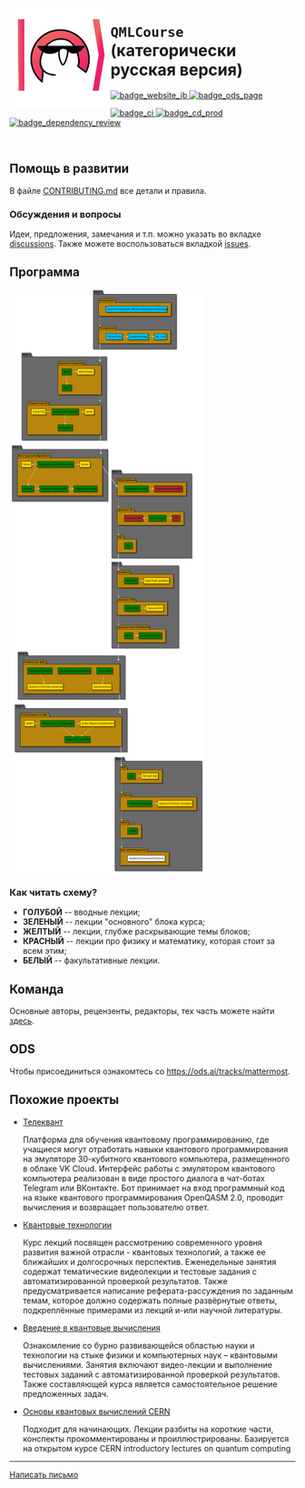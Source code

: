 <img src="./qmlcourse/logo.svg" align="left" width="178" height="178"></img>

# `QMLCourse` (категорически русская версия)

<a href="https://quantum-ods.github.io/qmlcourse/">
    <img alt="badge_website_jb" src="https://img.shields.io/badge/книга-основная--сборка-blueviolet?style=for-the-badge">
</a>
<a href="https://ods.ai/tracks/qmlcourse">
    <img alt="badge_ods_page" src="https://img.shields.io/badge/ods.ai-страница%20курса-critical?style=for-the-badge">
</a>
<!-- <a href="https://github.com/quantum-ods/qmlcourse/raw/web-page-prod/latex/qmlcourse.pdf">
    <img alt="badge_download_pdf_book" src="https://img.shields.io/badge/pdf%20book-download-information?style=for-the-badge"> -->
</a>

<p align="left">
  <a href="https://github.com/quantum-ods/qmlcourse/actions/workflows/ci.yml">
    <img alt="badge_ci" src="https://github.com/quantum-ods/qmlcourse/actions/workflows/ci.yml/badge.svg">
  </a>
  <a href="https://github.com/quantum-ods/qmlcourse/actions/workflows/cd-prod.yml">
    <img alt="badge_cd_prod" src="https://github.com/quantum-ods/qmlcourse/actions/workflows/cd-prod.yml/badge.svg">
  </a>
  <a href="https://github.com/quantum-ods/qmlcourse/actions/workflows/dependency-review.yml">
    <img alt="badge_dependency_review" src="https://github.com/quantum-ods/qmlcourse/actions/workflows/dependency-review.yml/badge.svg">
  </a>
  <!-- <a href="https://github.com/quantum-ods/qmlcourse/actions/workflows/codeql.yml">
    <img alt="badge_codeql" src="https://github.com/quantum-ods/qmlcourse/actions/workflows/codeql.yml/badge.svg">
  </a>   -->
</p>

</br>

## Помощь в развитии

В файле [CONTRIBUTING.md](./CONTRIBUTING.md) все детали и правила.

### Обсуждения и вопросы

Идеи, предложения, замечания и т.п. можно указать во вкладке [discussions](https://github.com/quantum-ods/qmlcourse/discussions). Также можете воспользоваться вкладкой [issues](https://github.com/quantum-ods/qmlcourse/issues).

## Программа

![](./qmlcourse/_static/index/program.svg)

### Как читать схему?

- **ГОЛУБОЙ** -- вводные лекции;
- **ЗЕЛЕНЫЙ** -- лекции "основного" блока курса;
- **ЖЕЛТЫЙ** -- лекции, глубже раскрывающие темы блоков;
- **КРАСНЫЙ** -- лекции про физику и математику, которая стоит за всем этим;
- **БЕЛЫЙ** -- факультативные лекции.

## Команда

Основные авторы, рецензенты, редакторы, тех часть можете найти [здесь](https://quantum-ods.github.io/qmlcourse/book/authors.html).

## ODS

Чтобы присоединиться ознакомтесь со <https://ods.ai/tracks/mattermost>.

## Похожие проекты

- [Телеквант](https://telequant.ru/)

    Платформа для обучения квантовому программированию, где учащиеся могут отработать навыки квантового программирования на эмуляторе 30-кубитного квантового компьютера, размещенного в облаке VK Cloud. Интерфейс работы с эмулятором квантового компьютера реализован в виде простого диалога в чат-ботах Telegram или ВКонтакте. Бот принимает на вход программный код на языке квантового программирования OpenQASM 2.0, проводит вычисления и возвращает пользователю ответ.

- [Квантовые технологии](https://openedu.ru/course/msu/QUANTUMTECH/)

    Курс лекций посвящен рассмотрению современного уровня развития важной отрасли - квантовых технологий, а также ее ближайших и долгосрочных перспектив. Еженедельные занятия содержат тематические видеолекции и тестовые задания с автоматизированной проверкой результатов. Также предусматривается написание реферата-рассуждения по заданным темам, которое должно содержать полные развёрнутые ответы, подкреплённые примерами из лекций и-или научной литературы.

- [Введение в квантовые вычисления](https://distant.msu.ru/mod/page/view.php?id=45122)

     Ознакомление со бурно развивающейся областью науки и технологии на стыке физики и компьютерных наук – квантовыми вычислениями. Занятия включают видео-лекции и выполнение тестовых заданий с автоматизированной проверкой результатов. Также составляющей курса является самостоятельное решение предложенных задач.

- [Основы квантовых вычислений CERN](https://russol.info/quantum)

    Подходит для начинающих. Лекции разбиты на короткие части, конспекты прокомментированы и проиллюстрированы. Базируется на открытом курсе CERN introductory lectures on quantum computing

----

[Написать письмо](mailto:qmlcourse.ods@gmail.com)
